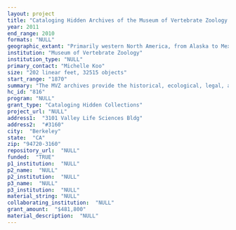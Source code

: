 ```yaml
--- 
layout: project 
title: "Cataloging Hidden Archives of the Museum of Vertebrate Zoology: Increasing Integration and Accessibility for Interdisciplinary Research"
year: 2011
end_range: 2010
formats: "NULL"
geographic_extant: "Primarily western North America, from Alaska to Mexico; also Central and South America, the South Pacific, and all continents except Antarctica."
institution: "Museum of Vertebrate Zoology"
institution_type: "NULL"
primary_contact: "Michelle Koo"
size: "202 linear feet, 32515 objects"
start_range: "1870"
summary: "The MVZ archives provide the historical, ecological, legal, and sociological context for the vertebrate specimens that comprise our unique collections. They document the expeditions, research, and views of prominent western pioneers, evolutionary biologists, and conservationists (e.g., Annie Alexander, Charles L. Camp, Joseph S. Dixon, Joseph Grinnell, Alden Miller, Robert Stebbins, and many others) from the late 19th century to present. Joseph S. Dixon, for example, was a well-known conservationist who organized the first wildlife surveys in U.S. national parks, and led the Park Service to protect endangered species and fragile habitat. The MVZ archives include detailed fieldnotes and annotated maps from over 300 scientists and students, thousands of pages of correspondence (much of historical importance), original artwork used in seminal publications, and photographic documentation of field sites, specimens, and animal observations in various formats (prints, negatives, 35mm slides, lantern slides, glass photo plates, digital). These archives are used extensively by scientists, historians, teachers, government agencies, and public policymakers, and have formed the basis for projects on history of science, American history, evolutionary biology, and women in science. They provide the foundation for efforts to resurvey vertebrates throughout North America to document and understand change either directly or indirectly through human activity and/or climate."
hc_id: "816"
program: "NULL"
grant_type: "Cataloging Hidden Collections"
project_url: "NULL"
address1:  "3101 Valley Life Sciences Bldg"
address2:  "#3160"
city:  "Berkeley"
state:  "CA"
zip: "94720-3160"
repository_url:  "NULL"
funded:  "TRUE"
p1_institution:  "NULL"
p2_name:  "NULL"
p2_institution:  "NULL"
p3_name:  "NULL"
p3_institution:  "NULL"
material_string: "NULL"
collaborating_institution:  "NULL"
grant_amount:  "$481,800"
material_description:  "NULL"
---
```

